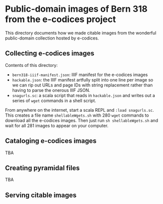 # Public-domain images of Bern 318 from the e-codices project

This directory documents how we made citable images from the wonderful public-domain collection hosted by e-codices.


## Collecting e-codices images

Contents of this directory:

-  `bern318-iiif-manifest.json`:  IIIF manifest for the e-codices images
-  `hackable.json`: the IIIF manifest artfully split into one line per image so we can rip out URLs and page IDs with string replacement rather than having to parse the onerous IIIF JSON.
-   `snagurls.sc`:  a scala script that reads in `hackable.json` and writes out a series of `wget` commands in a shell script.


From anywhere on the internet, start a scala REPL and `:load snagurls.sc`. This creates a file name `shellableWgets.sh` with 280 `wget` commands to download all the e-codices images.  Then just run `sh shellableWgets.sh` and wait for all 281 images to appear on your computer.

## Cataloging e-codices images

TBA


## Creating pyramidal files

TBA

## Serving citable images
